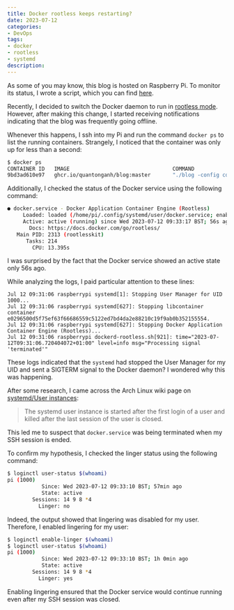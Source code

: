 ```yaml
---
title: Docker rootless keeps restarting?
date: 2023-07-12
categories:
- DevOps
tags:
- docker
- rootless
- systemd
description:
---
```

As some of you may know, this blog is hosted on Raspberry Pi. 
To monitor its status, I wrote a script, which you can find [here](https://github.com/quantonganh/blog/blob/master/scripts/monitor.sh).

Recently, I decided to switch the Docker daemon to run in [rootless mode](https://docs.docker.com/engine/security/rootless/).
However, after making this change, I started receiving notifications indicating that the blog was frequently going offline.

Whenever this happens, I ssh into my Pi and run the command `docker ps` to list the running containers.
Strangely, I noticed that the container was only up for less than a second:

```sh
$ docker ps
CONTAINER ID   IMAGE                                 COMMAND                  CREATED       STATUS                  PORTS                                                                                                                 NAMES
9bd3ad610e97   ghcr.io/quantonganh/blog:master       "./blog -config conf…"   3 hours ago   Up Less than a second   80/tcp                                                     
```

Additionally, I checked the status of the Docker service using the following command:

```sh
● docker.service - Docker Application Container Engine (Rootless)
     Loaded: loaded (/home/pi/.config/systemd/user/docker.service; enabled; vendor preset: enabled)
     Active: active (running) since Wed 2023-07-12 09:33:17 BST; 56s ago
       Docs: https://docs.docker.com/go/rootless/
   Main PID: 2313 (rootlesskit)
      Tasks: 214
        CPU: 13.395s
```

I was surprised by the fact that the Docker service showed an active state only 56s ago.

While analyzing the logs, I paid particular attention to these lines:

```
Jul 12 09:31:06 raspberrypi systemd[1]: Stopping User Manager for UID 1000...
Jul 12 09:31:06 raspberrypi systemd[627]: Stopping libcontainer container e0296500d5f75ef63f66686559c5122ed7bd4da2e88210c19f9ab0b352155554.
Jul 12 09:31:06 raspberrypi systemd[627]: Stopping Docker Application Container Engine (Rootless)...
Jul 12 09:31:06 raspberrypi dockerd-rootless.sh[921]: time="2023-07-12T09:31:06.720404072+01:00" level=info msg="Processing signal 'terminated'"
```

These logs indicated that the `systemd` had stopped the User Manager for my UID and sent a SIGTERM signal to the Docker daemon?
I wondered why this was happening.

After some research, I came across the Arch Linux wiki page on [systemd/User instances](https://wiki.archlinux.org/title/systemd/User#Automatic_start-up_of_systemd_user_instances):

> The systemd user instance is started after the first login of a user and killed after the last session of the user is closed.

This led me to suspect that `docker.service` was being terminated when my SSH session is ended.

To confirm my hypothesis, I checked the linger status using the following command:

```sh
$ loginctl user-status $(whoami)
pi (1000)
           Since: Wed 2023-07-12 09:33:10 BST; 57min ago
           State: active
        Sessions: 14 9 8 *4
          Linger: no
```

Indeed, the output showed that lingering was disabled for my user.
Therefore, I enabled lingering for my user:

```sh
$ loginctl enable-linger $(whoami)
$ loginctl user-status $(whoami)
pi (1000)
           Since: Wed 2023-07-12 09:33:10 BST; 1h 0min ago
           State: active
        Sessions: 14 9 8 *4
          Linger: yes
```

Enabling lingering ensured that the Docker service would continue running even after my SSH session was closed.
